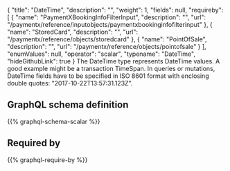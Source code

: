 {
  "title": "DateTime",
  "description": "",
  "weight": 1,
  "fields": null,
  "requireby": [
    {
      "name": "PaymentXBookingInfoFilterInput",
      "description": "",
      "url": "/paymentx/reference/inputobjects/paymentxbookinginfofilterinput"
    },
    {
      "name": "StoredCard",
      "description": "",
      "url": "/paymentx/reference/objects/storedcard"
    },
    {
      "name": "PointOfSale",
      "description": "",
      "url": "/paymentx/reference/objects/pointofsale"
    }
  ],
  "enumValues": null,
  "operator": "scalar",
  "typename": "DateTime",
  "hideGithubLink": true
}
The DateTime type represents DateTime values. A good example might be a transaction TimeSpan.
In queries or mutations, DateTime fields have to be specified in ISO 8601 format with enclosing double quotes: "2017-10-22T13:57:31.123Z".
## GraphQL schema definition

{{% graphql-schema-scalar %}}

## Required by

{{% graphql-require-by %}}
